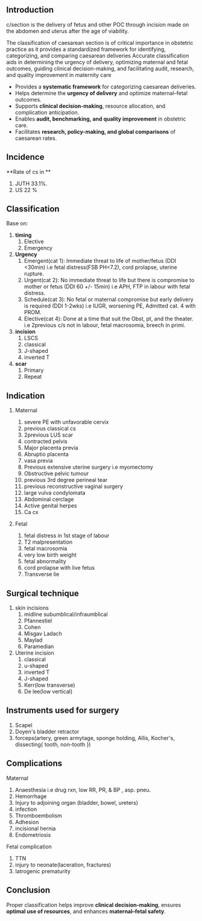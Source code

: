 ## Introduction

c/section is the delivery of fetus and other POC through incision made on the abdomen and uterus after the age of viability.

The classification of caesarean section is of critical importance in obstetric practice as it provides a standardized framework for identifying, categorizing, and comparing caesarean deliveries
Accurate classification aids in determining the urgency of delivery, optimizing maternal and fetal outcomes, guiding clinical decision-making, and facilitating audit, research, and quality improvement in maternity care

- Provides a **systematic framework** for categorizing caesarean deliveries.
- Helps determine the **urgency of delivery** and optimize maternal–fetal outcomes.
- Supports **clinical decision-making**, resource allocation, and complication anticipation.
- Enables **audit, benchmarking, and quality improvement** in obstetric care.
- Facilitates **research, policy-making, and global comparisons** of caesarean rates.

## Incidence
**Rate of cs in **
 1. JUTH 33.1%.
 2. US 22 %

## Classification
Base on: 
1. **timing**
	1. Elective
	2. Emergency
2. **Urgency**
	1. Emergent(cat 1): Immediate threat to life of mother/fetus (DDI <30min) i.e fetal distress(FSB PH<7.2), cord prolapse, uterine rupture.
	2. Urgent(cat 2): No immediate threat to life but there is compromise to mother or fetus (DDI 60 +/- 15min) i.e APH, FTP in labour with fetal distress.
	3. Schedule(cat 3): No fetal or maternal compromise but early delivery is required (DDI 1-2wks) i.e IUGR, worsening PE, Admitted cat. 4 with PROM.
	4. Elective(cat 4): Done at a time that suit the Obst, pt, and the theater. i.e 2previous c/s not in labour, fetal macrosomia, breech in primi. 
3.  **incision**
	1. LSCS
	2. classical
	3. J-shaped
	4. inverted T
4. **scar**
	1. Primary
	2. Repeat
	

## Indication
1. Maternal
	1. severe PE with unfavorable cervix
	2. previous classical cs
	3. 2previous LUS scar
	4. contracted pelvis
	5. Major placenta previa
	6. Abruptio placenta
	7. vasa previa
	8. Previous extensive uterine surgery i.e myomectomy
	9. Obstructive pelvic tumour
	10. previous 3rd degree perineal tear
	11. previous reconstructive vaginal surgery
	12. large vulva condylomata
	13. Abdominal cerclage
	14. Active genital herpes
	15. Ca cx
	
2. Fetal
	1. fetal distress in 1st stage of labour
	2. T2 malpresentation
	3. fetal macrosomia
	4. very low birth weight 
	5. fetal abnormality
	6. cord prolapse with live fetus
	7. Transverse lie

## Surgical technique
1. skin incisions
	1. midline subumblical/infraumblical
	2. Pfannestiel
	3. Cohen
	4. Misgav Ladach
	5. Maylad
	6. Paramedian
2. Uterine incision
	1. classical
	2. u-shaped 
	3. inverted T
	4. J-shaped 
	5. Kerr(low transverse)
	6. De lee(low vertical)

## Instruments used for surgery
1. Scapel
2. Doyen's bladder retractor
3. forceps(artery, green armytage, sponge holding, Allis, Kocher's, dissecting{ tooth, non-tooth })

## Complications
Maternal
1. Anaesthesia i.e drug rxn, low RR, PR, & BP , asp. pneu.
2. Hemorrhage
3.  Injury to adjoining organ (bladder, bowel, ureters)
4. infection
5. Thromboembolism
6. Adhesion
7. incisional hernia
8. Endometriosis

Fetal complication
1. TTN
2.  injury to neonate(laceration, fractures)
3. Iatrogenic prematurity


## Conclusion

Proper classification helps improve **clinical decision-making**, ensures **optimal use of resources**, and enhances **maternal–fetal safety**.